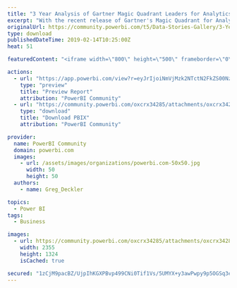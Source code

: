```yaml
---
title: "3 Year Analysis of Gartner Magic Quadrant Leaders for Analytics and Business Intelligence"
excerpt: "With the recent release of Gartner's Magic Quadrant for Analytics and Business Intelligence , in which Microsoft is in the Leaders quadrant for the"
originalUrl: https://community.powerbi.com/t5/Data-Stories-Gallery/3-Year-Analysis-of-Gartner-Magic-Quadrant-Leaders-for-Analytics/m-p/623702
type: download
publishedDateTime: 2019-02-14T10:25:00Z
heat: 51

featuredContent: "<iframe width=\"800\" height=\"500\" frameborder=\"0\" src=\"https://app.powerbi.com/view?r=eyJrIjoiNmVjMzk2NTctN2FkZS00NzUzLThhMWUtZjZmODE5MDY4MWZjIiwidCI6IjRhMDQyNzQzLTM3M2EtNDNkMi04MjdiLTAwM2Y0YzdiYTFlNSIsImMiOjN9\"></iframe>"

actions:
  - url: "https://app.powerbi.com/view?r=eyJrIjoiNmVjMzk2NTctN2FkZS00NzUzLThhMWUtZjZmODE5MDY4MWZjIiwidCI6IjRhMDQyNzQzLTM3M2EtNDNkMi04MjdiLTAwM2Y0YzdiYTFlNSIsImMiOjN9"
    type: "preview"
    title: "Preview Report"
    attribution: "PowerBI Community"
  - url: "https://community.powerbi.com/oxcrx34285/attachments/oxcrx34285/DataStoriesGallery/2486/9/Gartner3Year.pbix"
    type: "download"
    title: "Download PBIX"
    attribution: "PowerBI Community"

provider:
  name: PowerBI Community
  domain: powerbi.com
  images:
    - url: /assets/images/organizations/powerbi.com-50x50.jpg
      width: 50
      height: 50
  authors:
    - name: Greg_Deckler

topics:
  - Power BI
tags:
  - Business

images:
  - url: https://community.powerbi.com/oxcrx34285/attachments/oxcrx34285/DataStoriesGallery/2486/10/3YearAnalysisGartner.png
    width: 2355
    height: 1324
    isCached: true

secured: "1zCjM9pacBZ/UjpIhKGXPBvp499CNi0Tif1Vs/5UMYX+y3awPwpy9p5OGSq3eWMXOCv3ie876CMjGwGtaiRC5PZicG7nx/8Kr6S/4M2CBRDFtqsxcKZXF+LCONZn51f0ZrMinvKM44QwS601C6KjcSjvazJHoZr4iJlBNhhXs5eQHTivkloKlMQ4iiG3dZf+evS/fQhhc9/qp72LN7nPyPZp0jMLVX72lJwPvrEoGewK2+yUbVRasP2NxfiETF3wOhJTbFSVAl90/CyFPrtm140BGP5W+BE6mAwZk7VobTgmAoNMlwMhim04y4+BsBnvND5NovsEXDd9S6GRLGwXynhq3tO0SUJSA8wWSTk8KA+XCfRYfLzXhcP+wMGgaGSKySvvcfZsEr0cVRdgQ6guDllC5B8qKQLWJ7UmdXfgjp5iOyY4YO51noBThmjFedgv;ki2StVSVeCAVvhjCJ9yvmA=="
---
```


